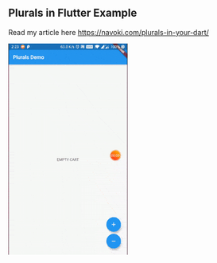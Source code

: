 
## Plurals in Flutter Example

Read my article here https://navoki.com/plurals-in-your-dart/

 ![sample](https://github.com/theshivamlko/plurals_flutter_example/blob/master/demo.gif)


